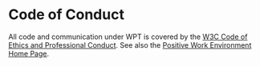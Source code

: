 # Code of Conduct

All code and communication under WPT is covered by the [W3C Code of Ethics and Professional Conduct](https://www.w3.org/Consortium/cepc/). See also the [Positive Work Environment Home Page](https://www.w3.org/Consortium/pwe/#Procedures).

